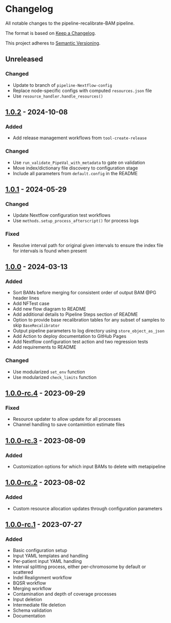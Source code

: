 # Changelog

All notable changes to the pipeline-recalibrate-BAM pipeline.

The format is based on [Keep a Changelog](https://keepachangelog.com/en/1.0.0/).

This project adheres to [Semantic Versioning](https://semver.org/spec/v2.0.0.html).

## Unreleased

### Changed

- Update to branch of `pipeline-Nextflow-config`
- Replace node-specific configs with computed `resources.json` file
- Use `resource_handler.handle_resources()`

## [1.0.2] - 2024-10-08

### Added

- Add release management workflows from `tool-create-release`

### Changed

- Use `run_validate_PipeVal_with_metadata` to gate on validation
- Move index/dictionary file discovery to configuration stage
- Include all parameters from `default.config` in the README

## [1.0.1] - 2024-05-29

### Changed

- Update Nextflow configuration test workflows
- Use `methods.setup_process_afterscript()` for process logs

### Fixed

- Resolve interval path for original given intervals to ensure the index file for intervals is found when present

## [1.0.0] - 2024-03-13

### Added

- Sort BAMs before merging for consistent order of output BAM @PG header lines
- Add NFTest case
- Add new flow diagram to README
- Add additional details to Pipeline Steps section of README
- Option to provide base recalibration tables for any subset of samples to skip `BaseRecalibrator`
- Output pipeline parameters to log directory using `store_object_as_json`
- Add Action to deploy documentation to GitHub Pages
- Add Nextflow configuration test action and two regression tests
- Add requirements to README

### Changed

- Use modularized `set_env` function
- Use modularized `check_limits` function

## [1.0.0-rc.4] - 2023-09-29

### Fixed

- Resource updater to allow update for all processes
- Channel handling to save contamintion estimate files

## [1.0.0-rc.3] - 2023-08-09

### Added

- Customization options for which input BAMs to delete with metapipeline

## [1.0.0-rc.2] - 2023-08-02

### Added

- Custom resource allocation updates through configuration parameters

## [1.0.0-rc.1] - 2023-07-27

### Added

- Basic configuration setup
- Input YAML templates and handling
- Per-patient input YAML handling
- Interval splitting process, either per-chromosome by default or scattered
- Indel Realignment workflow
- BQSR workflow
- Merging workflow
- Contamination and depth of coverage processes
- Input deletion
- Intermediate file deletion
- Schema validation
- Documentation

[1.0.0]: https://github.com/uclahs-cds/pipeline-recalibrate-BAM/compare/v1.0.0-rc.4...v1.0.0
[1.0.0-rc.1]: https://github.com/uclahs-cds/pipeline-recalibrate-BAM/releases/tag/v1.0.0-rc.1
[1.0.0-rc.2]: https://github.com/uclahs-cds/pipeline-recalibrate-BAM/compare/v1.0.0-rc.1...v1.0.0-rc.2
[1.0.0-rc.3]: https://github.com/uclahs-cds/pipeline-recalibrate-BAM/compare/v1.0.0-rc.2...v1.0.0-rc.3
[1.0.0-rc.4]: https://github.com/uclahs-cds/pipeline-recalibrate-BAM/compare/v1.0.0-rc.3...v1.0.0-rc.4
[1.0.1]: https://github.com/uclahs-cds/pipeline-recalibrate-BAM/compare/v1.0.0...v1.0.1
[1.0.2]: https://github.com/uclahs-cds/pipeline-recalibrate-BAM/compare/v1.0.1...v1.0.2

